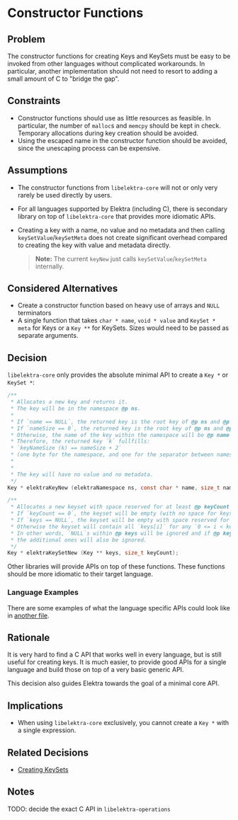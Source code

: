 # Constructor Functions

## Problem

The constructor functions for creating Keys and KeySets must be easy to be invoked from other languages without complicated workarounds.
In particular, another implementation should not need to resort to adding a small amount of C to "bridge the gap".

## Constraints

- Constructor functions should use as little resources as feasible.
  In particular, the number of `malloc`s and `memcpy` should be kept in check.
  Temporary allocations during key creation should be avoided.
- Using the escaped name in the constructor function should be avoided, since the unescaping process can be expensive.

## Assumptions

- The constructor functions from `libelektra-core` will not or only very rarely be used directly by users.
- For all languages supported by Elektra (including C), there is secondary library on top of `libelektra-core` that provides more idiomatic APIs.
- Creating a key with a name, no value and no metadata and then calling `keySetValue`/`keySetMeta` does not create significant overhead compared to creating the key with value and metadata directly.

  > **Note:** The current `keyNew` just calls `keySetValue`/`keySetMeta` internally.

## Considered Alternatives

- Create a constructor function based on heavy use of arrays and `NULL` terminators
- A single function that takes `char * name`, `void * value` and `KeySet * meta` for Keys or a `Key **` for KeySets.
  Sizes would need to be passed as separate arguments.

## Decision

`libelektra-core` only provides the absolute minimal API to create a `Key *` or `KeySet *`:

```c
/**
 * Allocates a new key and returns it.
 * The key will be in the namespace @p ns.
 *
 * If `name == NULL`, the returned key is the root key of @p ns and @p nameSize is ignored.
 * If `nameSize == 0`, the returned key is the root key of @p ns and @p name is ignored.
 * Otherwise, the name of the key within the namespace will be @p name of length @p nameSize (including null terminator).
 * Therefore, the returned key `k` fullfills:
 * `keyNameSize (k) == nameSize + 2`
 * (one byte for the namespace, and one for the separator between namespace and the rest of the name)
 *
 *
 * The key will have no value and no metadata.
 */
Key * elektraKeyNew (elektraNamespace ns, const char * name, size_t nameSize);

/**
 * Allocates a new keyset with space reserved for at least @p keyCount keys.
 * If `keyCount == 0`, the keyset will be empty (with no space for keys reserved) and @p keys is ignored.
 * If `keys == NULL`, the keyset will be empty with space reserved for at least @p keyCount keys.
 * Otherwise the keyset will contain all `keys[i]` for any `0 <= i < keyCount` where `keys[i] != NULL`.
 * In other words, `NULL`s within @p keys will be ignored and if @p keys contains more than @p keyCount keys
 * the additional ones will also be ignored.
 */
Key * elektraKeySetNew (Key ** keys, size_t keyCount);
```

Other libraries will provide APIs on top of these functions.
These functions should be more idiomatic to their target language.

### Language Examples

There are some examples of what the language specific APIs could look like in [another file](constructor_functions_examples.md).

## Rationale

It is very hard to find a C API that works well in every language, but is still useful for creating keys.
It is much easier, to provide good APIs for a single language and build those on top of a very basic generic API.

This decision also guides Elektra towards the goal of a minimal core API.

## Implications

- When using `libelektra-core` exclusively, you cannot create a `Key *` with a single expression.

## Related Decisions

- [Creating KeySets](creating_keysets.md)

## Notes

TODO: decide the exact C API in `libelektra-operations`
